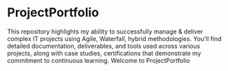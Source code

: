 # ProjectPortfolio
This repository highlights my ability to successfully manage &amp; deliver complex IT projects using Agile, Waterfall, hybrid methodologies. You'll find detailed documentation, deliverables, and tools used across various projects, along with case studies, certifications that demonstrate my commitment to continuous learning. Welcome to ProjectPortfolio
